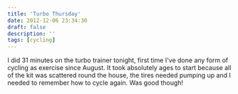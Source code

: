 ```yaml
---
title: 'Turbo Thursday'
date: 2012-12-06 23:34:30
draft: false
description: ''
tags: [cycling]
---
```


I did 31 minutes on the turbo trainer tonight, first time I've done any form of cycling as exercise since August. It took absolutely ages to start because all of the kit was scattered round the house, the tires needed pumping up and I needed to remember how to cycle again. Was good though!